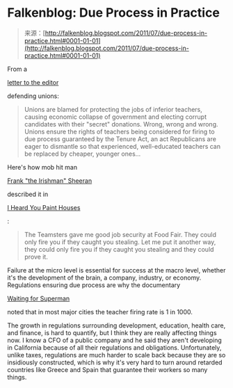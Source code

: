 <!--yml
category: 未分类
date: 2024-05-12 20:49:00
-->

# Falkenblog: Due Process in Practice

> 来源：[http://falkenblog.blogspot.com/2011/07/due-process-in-practice.html#0001-01-01](http://falkenblog.blogspot.com/2011/07/due-process-in-practice.html#0001-01-01)

From a

[letter to the editor](http://www.startribune.com/opinion/letters/125844573.html)

defending unions:

> Unions are blamed for protecting the jobs of inferior teachers, causing economic collapse of government and electing corrupt candidates with their "secret" donations. Wrong, wrong and wrong. Unions ensure the rights of teachers being considered for firing to due process guaranteed by the Tenure Act, an act Republicans are eager to dismantle so that experienced, well-educated teachers can be replaced by cheaper, younger ones...

Here's how mob hit man

[Frank "the Irishman" Sheeran](http://en.wikipedia.org/wiki/Frank_Sheeran)

described it in

[I Heard You Paint Houses](http://www.amazon.com/Heard-You-Paint-Houses-Teamsters/dp/1586420771)

:

> The Teamsters gave me good job security at Food Fair. They could only fire you if they caught you stealing. Let me put it another way, they could only fire you if they caught you stealing and they could prove it.

Failure at the micro level is essential for success at the macro level, whether it's the development of the brain, a company, industry, or economy. Regulations ensuring due process are why the documentary

[Waiting for Superman](http://www.thevotereffect.com/blogs/chaltertop/?p=52)

noted that in most major cities the teacher firing rate is 1 in 1000\.

The growth in regulations surrounding development, education, health care, and finance, is hard to quantify, but I think they are really affecting things now. I know a CFO of a public company and he said they aren't developing in California because of all their regulations and obligations. Unfortunately, unlike taxes, regulations are much harder to scale back because they are so insidiously constructed, which is why it's very hard to turn around retarded countries like Greece and Spain that guarantee their workers so many things.